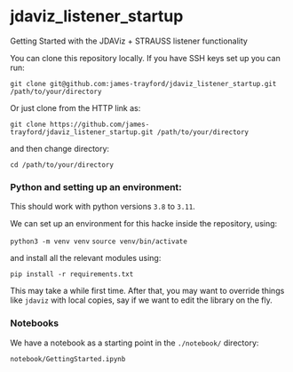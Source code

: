 # jdaviz_listener_startup
Getting Started with the JDAViz + STRAUSS listener functionality 

You can clone this repository locally. If you have SSH keys set up you can run:

`git clone git@github.com:james-trayford/jdaviz_listener_startup.git /path/to/your/directory`

Or just clone from the HTTP link as:

`git clone https://github.com/james-trayford/jdaviz_listener_startup.git /path/to/your/directory`

and then change directory:

`cd /path/to/your/directory`

### Python and setting up an environment:

This should work with python versions `3.8` to `3.11`.

We can set up an environment for this hacke inside the repository, using:

`python3 -m venv venv`
`source venv/bin/activate`

and install all the relevant modules using:

`pip install -r requirements.txt`

This may take a while first time. After that, you may want to override things like `jdaviz` with local copies, say if we want to edit the library on the fly. 

### Notebooks

We have a notebook as a starting point in the `./notebook/` directory:

`notebook/GettingStarted.ipynb`
